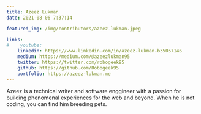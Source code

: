 ```yaml
---
title: Azeez Lukman
date: 2021-08-06 7:37:14

featured_img: /img/contributors/azeez-lukman.jpeg

links:
#    youtube: 
    linkedin: https://www.linkedin.com/in/azeez-lukman-b35057146
    medium: https://medium.com/@azeezlukman95
    twitter: https://twitter.com/robogeek95
    github: https://github.com/Robogeek95
    portfolio: https://azeez-lukman.me
---
```



Azeez is a technical writer and software enggineer with a passion for building phenomenal experiences for the web and beyond. When he is not coding, you can find him breeding pets.